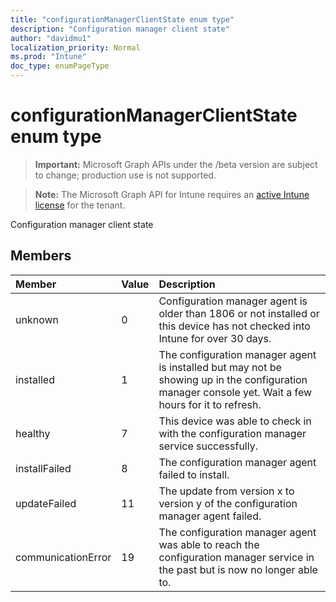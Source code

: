 ```yaml
---
title: "configurationManagerClientState enum type"
description: "Configuration manager client state"
author: "davidmu1"
localization_priority: Normal
ms.prod: "Intune"
doc_type: enumPageType
---
```


# configurationManagerClientState enum type

> **Important:** Microsoft Graph APIs under the /beta version are subject to change; production use is not supported.

> **Note:** The Microsoft Graph API for Intune requires an [active Intune license](https://go.microsoft.com/fwlink/?linkid=839381) for the tenant.

Configuration manager client state

## Members
|Member|Value|Description|
|:---|:---|:---|
|unknown|0|Configuration manager agent is older than 1806 or not installed or this device has not checked into Intune for over 30 days.|
|installed|1|The configuration manager agent is installed but may not be showing up in the configuration manager console yet. Wait a few hours for it to refresh.|
|healthy|7|This device was able to check in with the configuration manager service successfully.|
|installFailed|8|The configuration manager agent failed to install.|
|updateFailed|11|The update from version x to version y of the configuration manager agent failed. |
|communicationError|19|The configuration manager agent was able to reach the configuration manager service in the past but is now no longer able to. |



